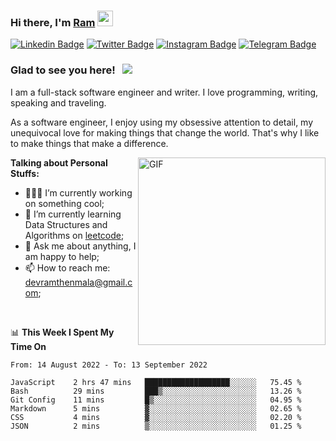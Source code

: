 ### Hi there, I'm <a href="#" target="_blank">Ram</a> <img src="https://media.giphy.com/media/hvRJCLFzcasrR4ia7z/giphy.gif" width="25" height="25">

[![Linkedin Badge](https://img.shields.io/badge/-LinkedIn-0e76a8?style=flat-square&logo=Linkedin&logoColor=white)](https://www.linkedin.com/in/ramdevengineer/)
[![Twitter Badge](https://img.shields.io/badge/-Twitter-00acee?style=flat-square&logo=Twitter&logoColor=white)](https://twitter.com/ramthenmala)
[![Instagram Badge](https://img.shields.io/badge/-Instagram-e4405f?style=flat-square&logo=Instagram&logoColor=white)](https://instagram.com/ramthenmala/)
[![Telegram Badge](https://img.shields.io/badge/-Telegram-0088cc?style=flat-square&logo=Telegram&logoColor=white)](https://t.me/ramthenmala)

### Glad to see you here! &nbsp; ![](https://visitor-badge.glitch.me/badge?page_id=ramthenmala)

I am a full-stack software engineer and writer. I love programming, writing, speaking and traveling.

As a software engineer, I enjoy using my obsessive attention to detail, my unequivocal love for making things that change the world. That's why I like to make things that make a difference.

<img align="right" alt="GIF" src="https://user-images.githubusercontent.com/4328468/157245666-f4dd5472-5b11-4727-baaf-69e90e372b69.gif?raw=true" width="300" />

**Talking about Personal Stuffs:**

- 👨🏻‍💻 I’m currently working on something cool;
- 🚀 I’m currently learning Data Structures and Algorithms on [leetcode](https://leetcode.com/ramthenmala);
- 💬 Ask me about anything, I am happy to help; 
- 📫 How to reach me: devramthenmala@gmail.com;

</br>

📊 **This Week I Spent My Time On** 
<!--START_SECTION:waka-->

```text
From: 14 August 2022 - To: 13 September 2022

JavaScript    2 hrs 47 mins   ███████████████████░░░░░░   75.45 %
Bash          29 mins         ███▒░░░░░░░░░░░░░░░░░░░░░   13.26 %
Git Config    11 mins         █▒░░░░░░░░░░░░░░░░░░░░░░░   04.95 %
Markdown      5 mins          ▓░░░░░░░░░░░░░░░░░░░░░░░░   02.65 %
CSS           4 mins          ▓░░░░░░░░░░░░░░░░░░░░░░░░   02.20 %
JSON          2 mins          ▒░░░░░░░░░░░░░░░░░░░░░░░░   01.25 %
```

<!--END_SECTION:waka-->


